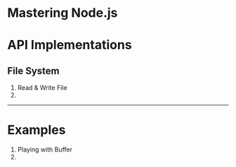 # Mastering Node.js





# API Implementations



## File System

1. Read & Write File
2. 

----



# Examples

1. Playing with Buffer
2. 